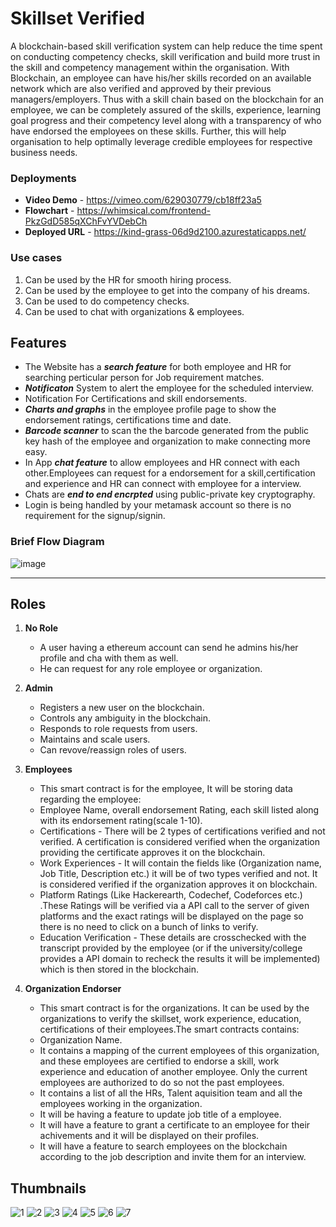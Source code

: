# Skillset Verified

A blockchain-based skill verification system can help reduce the time spent on conducting competency checks, skill verification and build more trust in the skill and competency management within the organisation. With Blockchain, an employee can have his/her skills recorded on an available network which are also verified and approved by their previous managers/employers. Thus with a skill chain based on the blockchain for an employee, we can be completely assured of the skills, experience, learning goal progress and their competency level along with a transparency of who have endorsed the employees on these skills. Further, this will help organisation to help optimally leverage credible employees for respective business needs.

### Deployments

- **Video Demo** - https://vimeo.com/629030779/cb18ff23a5
- **Flowchart** - https://whimsical.com/frontend-PkzGdD585qXChFvYVDebCh
- **Deployed URL** - https://kind-grass-06d9d2100.azurestaticapps.net/

### Use cases

1. Can be used by the HR for smooth hiring process.
2. Can be used by the employee to get into the company of his dreams.
3. Can be used to do competency checks.
4. Can be used to chat with organizations & employees.

## Features

- The Website has a _**search feature**_ for both employee and HR for searching perticular person for Job requirement matches.
- _**Notificaton**_ System to alert the employee for the scheduled interview.
- Notification For Certifications and skill endorsements.
- _**Charts and graphs**_ in the employee profile page to show the endorsement ratings, certifications time and date.
- _**Barcode scanner**_ to scan the the barcode generated from the public key hash of the employee and organization to make connecting more easy.
- In App _**chat feature**_ to allow employees and HR connect with each other.Employees can request for a endorsement for a skill,certification and experience and HR can connect with employee for a interview.
- Chats are _**end to end encrpted**_ using public-private key cryptography.
- Login is being handled by your metamask account so there is no requirement for the signup/signin.

### Brief Flow Diagram
![image](https://user-images.githubusercontent.com/64866670/139016957-94d8ff46-c6c8-4c36-97bb-7e75473e3ae3.png)

---

## Roles

1. **No Role**
    - A user having a ethereum account can send he admins his/her profile and cha with them as well.
    - He can request for any role employee or organization.


2. **Admin**
    - Registers a new user on the blockchain.
    - Controls any ambiguity in the blockchain.
    - Responds to role requests from users.
    - Maintains and scale users.
    - Can revove/reassign roles of users.


3. **Employees**
    - This smart contract is for the employee, It will be storing data regarding the employee:
    - Employee Name, overall endorsement Rating, each skill listed along with its endorsement rating(scale 1-10).
    - Certifications - There will be 2 types of certifications verified and not verified. A certification is considered verified when the organization providing the certificate approves it on the blockchain.
    - Work Experiences - It will contain the fields like (Organization name, Job Title, Description etc.) it will be of two types verified and not. It is considered verified if the organization approves it on blockchain.
    - Platform Ratings (Like Hackerearth, Codechef, Codeforces etc.) .These Ratings will be verified via a API call to the server of given platforms and the exact ratings will be displayed on the page so there is no need to click on a bunch of links to verify.
    - Education Verification - These details are crosschecked with the transcript provided by the employee (or if the university/college provides a API domain to recheck the results it will be implemented) which is then stored in the blockchain.



4. **Organization Endorser**
    - This smart contract is for the organizations. It can be used by the organizations to verify the skillset, work experience, education, certifications of their employees.The smart contracts contains:
    - Organization Name.
    - It contains a mapping of the current employees of this organization, and these employees are certified to endorse a skill, work experience and education of another employee. Only the current employees are authorized to do so not the past employees.
    - It contains a list of all the HRs, Talent aquisition team and all the employees working in the organization.
    - It will be having a feature to update job title of a employee.
    - It will have a feature to grant a certificate to an employee for their achivements and it will be displayed on their profiles.
    - It will have a feature to search employees on the blockchain according to the job description and invite them for an interview.

## Thumbnails
![1](https://user-images.githubusercontent.com/64866670/139017444-553f4e7a-b3bd-4e45-b4a9-5d5d6c9a4ff3.png)
![2](https://user-images.githubusercontent.com/64866670/139017530-f4ce07a3-2888-48e4-a7b1-86c5adfbb69d.png)
![3](https://user-images.githubusercontent.com/64866670/139017569-2018caf2-3d14-47c6-bf52-74c066ec57c2.png)
![4](https://user-images.githubusercontent.com/64866670/139017586-0890110f-e538-4627-9190-7eda686afa37.png)
![5](https://user-images.githubusercontent.com/64866670/139017605-a8468e44-6882-4ac7-9466-a2d80c6ab0bd.png)
![6](https://user-images.githubusercontent.com/64866670/139017624-0859fecb-49d3-4f65-99cd-389ba30dda96.png)
![7](https://user-images.githubusercontent.com/64866670/139017487-2c2c31e9-f392-4eb9-a64e-5d773958dc1c.png)



